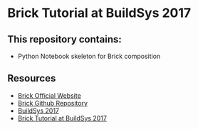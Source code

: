 # Brick Tutorial at BuildSys 2017

## This repository contains:
- Python Notebook skeleton for Brick composition

## Resources
- [Brick Official Website](http://brickschema.org/)
- [Brick Github Repository](https://github.com/BuildSysUniformMetadata/Brick.git)
- [BuildSys 2017](http://buildsys.acm.org/2017/)
- [Brick Tutorial at BuildSys 2017](https://brickschema.org/buildsys2017/)

